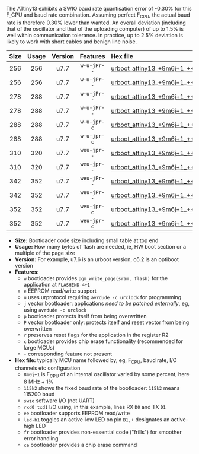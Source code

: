 The ATtiny13 exhibits a SWIO baud rate quantisation error of -0.30% for this F_CPU and baud rate combination. Assuming perfect F<sub>CPU</sub>, the actual baud rate is therefore 0.30% lower than wanted. An overall deviation (including that of the oscillator and that of the uploading computer) of up to 1.5% is well within communication tolerance. In practice, up to 2.5% deviation is likely to work with short cables and benign line noise.

|Size|Usage|Version|Features|Hex file|
|:-:|:-:|:-:|:-:|:--|
|256|256|u7.7|`w-u-jPr--`|[urboot_attiny13_+9m6j+1_+++9k6_swio_rxb0_txb1_led+b2.hex](https://raw.githubusercontent.com/stefanrueger/urboot.hex/main/cores/microcore/attiny13/internal_oscillator/fcpu_+9m6j+1/br_+++9k6/urboot_attiny13_+9m6j+1_+++9k6_swio_rxb0_txb1_led+b2.hex)|
|256|256|u7.7|`w-u-jPr--`|[urboot_attiny13_+9m6j+1_+++9k6_swio_rxb1_txb0_led+b2.hex](https://raw.githubusercontent.com/stefanrueger/urboot.hex/main/cores/microcore/attiny13/internal_oscillator/fcpu_+9m6j+1/br_+++9k6/urboot_attiny13_+9m6j+1_+++9k6_swio_rxb1_txb0_led+b2.hex)|
|278|288|u7.7|`w-u-jPr--`|[urboot_attiny13_+9m6j+1_+++9k6_swio_rxb0_txb1_led+b2_fr.hex](https://raw.githubusercontent.com/stefanrueger/urboot.hex/main/cores/microcore/attiny13/internal_oscillator/fcpu_+9m6j+1/br_+++9k6/urboot_attiny13_+9m6j+1_+++9k6_swio_rxb0_txb1_led+b2_fr.hex)|
|278|288|u7.7|`w-u-jPr--`|[urboot_attiny13_+9m6j+1_+++9k6_swio_rxb1_txb0_led+b2_fr.hex](https://raw.githubusercontent.com/stefanrueger/urboot.hex/main/cores/microcore/attiny13/internal_oscillator/fcpu_+9m6j+1/br_+++9k6/urboot_attiny13_+9m6j+1_+++9k6_swio_rxb1_txb0_led+b2_fr.hex)|
|288|288|u7.7|`w-u-jpr-c`|[urboot_attiny13_+9m6j+1_+++9k6_swio_rxb0_txb1_led+b2_fr_ce.hex](https://raw.githubusercontent.com/stefanrueger/urboot.hex/main/cores/microcore/attiny13/internal_oscillator/fcpu_+9m6j+1/br_+++9k6/urboot_attiny13_+9m6j+1_+++9k6_swio_rxb0_txb1_led+b2_fr_ce.hex)|
|288|288|u7.7|`w-u-jpr-c`|[urboot_attiny13_+9m6j+1_+++9k6_swio_rxb1_txb0_led+b2_fr_ce.hex](https://raw.githubusercontent.com/stefanrueger/urboot.hex/main/cores/microcore/attiny13/internal_oscillator/fcpu_+9m6j+1/br_+++9k6/urboot_attiny13_+9m6j+1_+++9k6_swio_rxb1_txb0_led+b2_fr_ce.hex)|
|310|320|u7.7|`weu-jpr--`|[urboot_attiny13_+9m6j+1_+++9k6_swio_rxb0_txb1_ee_led+b2.hex](https://raw.githubusercontent.com/stefanrueger/urboot.hex/main/cores/microcore/attiny13/internal_oscillator/fcpu_+9m6j+1/br_+++9k6/urboot_attiny13_+9m6j+1_+++9k6_swio_rxb0_txb1_ee_led+b2.hex)|
|310|320|u7.7|`weu-jpr--`|[urboot_attiny13_+9m6j+1_+++9k6_swio_rxb1_txb0_ee_led+b2.hex](https://raw.githubusercontent.com/stefanrueger/urboot.hex/main/cores/microcore/attiny13/internal_oscillator/fcpu_+9m6j+1/br_+++9k6/urboot_attiny13_+9m6j+1_+++9k6_swio_rxb1_txb0_ee_led+b2.hex)|
|342|352|u7.7|`weu-jPr--`|[urboot_attiny13_+9m6j+1_+++9k6_swio_rxb0_txb1_ee_led+b2_fr.hex](https://raw.githubusercontent.com/stefanrueger/urboot.hex/main/cores/microcore/attiny13/internal_oscillator/fcpu_+9m6j+1/br_+++9k6/urboot_attiny13_+9m6j+1_+++9k6_swio_rxb0_txb1_ee_led+b2_fr.hex)|
|342|352|u7.7|`weu-jPr--`|[urboot_attiny13_+9m6j+1_+++9k6_swio_rxb1_txb0_ee_led+b2_fr.hex](https://raw.githubusercontent.com/stefanrueger/urboot.hex/main/cores/microcore/attiny13/internal_oscillator/fcpu_+9m6j+1/br_+++9k6/urboot_attiny13_+9m6j+1_+++9k6_swio_rxb1_txb0_ee_led+b2_fr.hex)|
|352|352|u7.7|`weu-jpr-c`|[urboot_attiny13_+9m6j+1_+++9k6_swio_rxb0_txb1_ee_led+b2_fr_ce.hex](https://raw.githubusercontent.com/stefanrueger/urboot.hex/main/cores/microcore/attiny13/internal_oscillator/fcpu_+9m6j+1/br_+++9k6/urboot_attiny13_+9m6j+1_+++9k6_swio_rxb0_txb1_ee_led+b2_fr_ce.hex)|
|352|352|u7.7|`weu-jpr-c`|[urboot_attiny13_+9m6j+1_+++9k6_swio_rxb1_txb0_ee_led+b2_fr_ce.hex](https://raw.githubusercontent.com/stefanrueger/urboot.hex/main/cores/microcore/attiny13/internal_oscillator/fcpu_+9m6j+1/br_+++9k6/urboot_attiny13_+9m6j+1_+++9k6_swio_rxb1_txb0_ee_led+b2_fr_ce.hex)|

- **Size:** Bootloader code size including small table at top end
- **Usage:** How many bytes of flash are needed, ie, HW boot section or a multiple of the page size
- **Version:** For example, u7.6 is an urboot version, o5.2 is an optiboot version
- **Features:**
  + `w` bootloader provides `pgm_write_page(sram, flash)` for the application at `FLASHEND-4+1`
  + `e` EEPROM read/write support
  + `u` uses urprotocol requiring `avrdude -c urclock` for programming
  + `j` vector bootloader: applications *need to be patched externally*, eg, using `avrdude -c urclock`
  + `p` bootloader protects itself from being overwritten
  + `P` vector bootloader only: protects itself and reset vector from being overwritten
  + `r` preserves reset flags for the application in the register R2
  + `c` bootloader provides chip erase functionality (recommended for large MCUs)
  + `-` corresponding feature not present
- **Hex file:** typically MCU name followed by, eg, F<sub>CPU</sub>, baud rate, I/O channels etc configuration
  + `8m0j+1` is F<sub>CPU</sub> of an internal oscillator varied by some percent, here 8 MHz + 1%
  + `115k2` shows the fixed baud rate of the bootloader: `115k2` means 115200 baud
  + `swio` software I/O (not UART)
  + `rxd0 txd1` I/O using, in this example, lines RX `D0` and TX `D1`
  + `ee` bootloader supports EEPROM read/write
  + `led-b1` toggles an active-low LED on pin `B1`, `+` designates an active-high LED
  + `fr` bootloader provides non-essential code ("frills") for smoother error handling
  + `ce` bootloader provides a chip erase command

